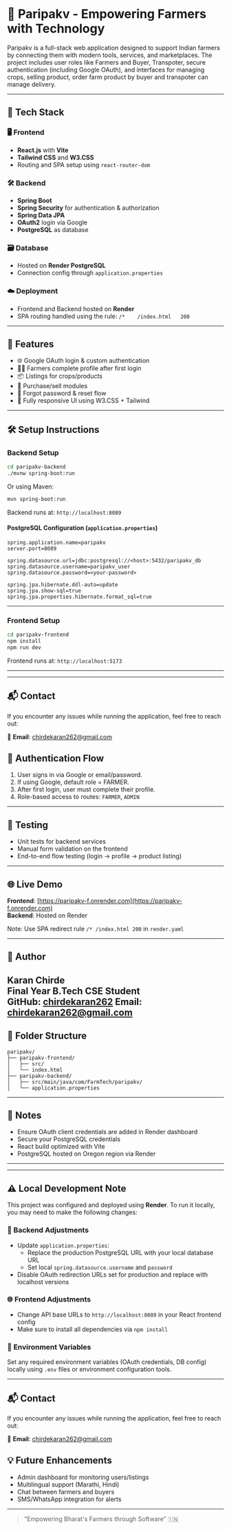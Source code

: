 # 🌾 Paripakv - Empowering Farmers with Technology

Paripakv is a full-stack web application designed to support Indian farmers by connecting them with modern tools, services, and marketplaces. The project includes user roles like Farmers and Buyer, Transpoter, secure authentication (including Google OAuth), and interfaces for managing crops, selling product, order farm product by buyer and transpoter can manage delivery.

---

## 🔧 Tech Stack

### 🖥️ Frontend
- **React.js** with **Vite**
- **Tailwind CSS** and **W3.CSS**
- Routing and SPA setup using `react-router-dom`

### 🛠 Backend
- **Spring Boot**
- **Spring Security** for authentication & authorization
- **Spring Data JPA**
- **OAuth2** login via Google
- **PostgreSQL** as database

### 🗃️ Database
- Hosted on **Render PostgreSQL**
- Connection config through `application.properties`

### ☁️ Deployment
- Frontend and Backend hosted on **Render**
- SPA routing handled using the rule: `/*    /index.html   200`

---

## 🚀 Features

- 🌐 Google OAuth login & custom authentication
- 🧑‍🌾 Farmers complete profile after first login
- 📦 Listings for crops/products
- 🛒 Purchase/sell modules
- 🧾 Forgot password & reset flow
- 📱 Fully responsive UI using W3.CSS + Tailwind

---

## 🛠️ Setup Instructions

### Backend Setup
```bash
cd paripakv-backend
./mvnw spring-boot:run
```

Or using Maven:
```bash
mvn spring-boot:run
```

Backend runs at: `http://localhost:8089`

#### PostgreSQL Configuration (`application.properties`)
```properties
spring.application.name=paripakv
server.port=8089

spring.datasource.url=jdbc:postgresql://<host>:5432/paripakv_db
spring.datasource.username=paripakv_user
spring.datasource.password=<your-password>

spring.jpa.hibernate.ddl-auto=update
spring.jpa.show-sql=true
spring.jpa.properties.hibernate.format_sql=true
```

---

### Frontend Setup
```bash
cd paripakv-frontend
npm install
npm run dev
```

Frontend runs at: `http://localhost:5173`

---

---

## 📬 Contact

If you encounter any issues while running the application, feel free to reach out:

📧 **Email**: chirdekaran262@gmail.com
## 🔐 Authentication Flow

1. User signs in via Google or email/password.
2. If using Google, default role = FARMER.
3. After first login, user must complete their profile.
4. Role-based access to routes: `FARMER`, `ADMIN`

---

## 🧪 Testing

- Unit tests for backend services
- Manual form validation on the frontend
- End-to-end flow testing (login → profile → product listing)

---

## 🌐 Live Demo

**Frontend**: [https://paripakv-f.onrender.com](https://paripakv-f.onrender.com)  
**Backend**: Hosted on Render

Note: Use SPA redirect rule `/* /index.html 200` in `render.yaml`

---

## 👤 Author

**Karan Chirde**  
Final Year B.Tech CSE Student  
GitHub: [chirdekaran262](https://github.com/chirdekaran262)
Email: chirdekaran262@gmail.com
---

## 📁 Folder Structure

```
paripakv/
├── paripakv-frontend/
│   ├── src/
│   └── index.html
├── paripakv-backend/
│   ├── src/main/java/com/FarmTech/paripakv/
│   └── application.properties
```

---

## 📌 Notes

- Ensure OAuth client credentials are added in Render dashboard
- Secure your PostgreSQL credentials
- React build optimized with Vite
- PostgreSQL hosted on Oregon region via Render
---

---

## ⚠️ Local Development Note

This project was configured and deployed using **Render**. To run it locally, you may need to make the following changes:

### 🔄 Backend Adjustments
- Update `application.properties`:
  - Replace the production PostgreSQL URL with your local database URL
  - Set local `spring.datasource.username` and `password`
- Disable OAuth redirection URLs set for production and replace with localhost versions

### 🌐 Frontend Adjustments
- Change API base URLs to `http://localhost:8089` in your React frontend config
- Make sure to install all dependencies via `npm install`

### 🧪 Environment Variables
Set any required environment variables (OAuth credentials, DB config) locally using `.env` files or environment configuration tools.

---

## 📬 Contact

If you encounter any issues while running the application, feel free to reach out:

📧 **Email**: chirdekaran262@gmail.com


## 💡 Future Enhancements

- Admin dashboard for monitoring users/listings
- Multilingual support (Marathi, Hindi) 
- Chat between farmers and buyers
- SMS/WhatsApp integration for alerts

---

> “Empowering Bharat's Farmers through Software” 🇮🇳
